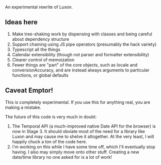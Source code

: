 An experimental rewrite of Luxon.

## Ideas here

 1. Make tree-shaking work by dispensing with classes and being careful about dependency structure
 2. Support chaining using JS pipe operators (presumably the hack variety)
 3. Typescript all the things
 4. Calendar extensibility (though not parser and formatter extensibility)
 5. Clearer control of memoization
 6. Fewer things are "part" of the core objects, such as locale and conversionAccuracy, and are instead always arguments to particular functions, or global defaults

## Caveat Emptor!

This is completely experimental. If you use this for anything real, you are making a mistake.

The future of this code is very much in doubt:

 1. The Temporal API (a much-improved native Date API for the browser) is now in Stage 3. It should obviate most of the need for a library like Luxon and may cause me to shelve it altogether. At the very least, I will happily chuck a ton of the code here.
 2. I'm working on this while I have some time off, which I'll eventually stop having. I also may simply move onto other stuff. Creating a new date/time library no one asked for is a lot of work!
